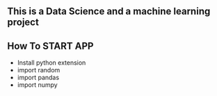 ## This is a Data Science and a machine learning project

## How To START APP
- Install python extension
- import random
- import pandas
- import numpy